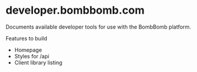 # developer.bombbomb.com

Documents available developer tools for use with the BombBomb platform.

Features to build
 - Homepage
 - Styles for /api
 - Client library listing